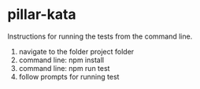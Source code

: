 # pillar-kata

Instructions for running the tests from the command line.
1. navigate to the folder project folder
2. command line: npm install
3. command line: npm run test
4. follow prompts for running test